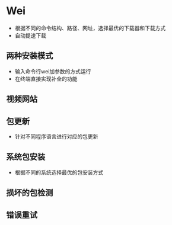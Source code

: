 # Wei

- 根据不同的命令结构、路径、网址，选择最优的下载器和下载方式
- 自动提速下载

## 两种安装模式

- 输入命令行wei加参数的方式运行
- 在终端直接实现补全的功能

## 视频网站 

## 包更新

- 针对不同程序语言进行对应的包更新

## 系统包安装

- 根据不同的系统选择最优的包安装方式

## 损坏的包检测

## 错误重试
